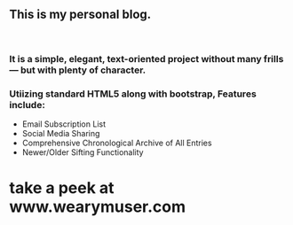 <h2>This is my personal blog.</h2><br>
<h3>It is a simple, elegant, text-oriented project without many frills — but with plenty of character.</h3>
<h3>Utiizing standard HTML5 along with bootstrap, Features include:</h3>
<ul>
  <li>Email Subscription List</li>
  <li>Social Media Sharing</li>
  <li>Comprehensive Chronological Archive of All Entries</li>
  <li>Newer/Older Sifting Functionality</li>
</ul>

<h1>take a peek at www.wearymuser.com</h1>
